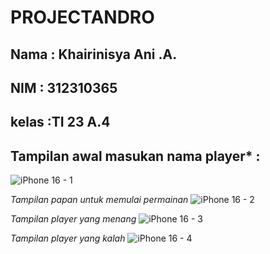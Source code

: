# PROJECTANDRO
## Nama : Khairinisya Ani .A.
## NIM  : 312310365
## kelas :TI 23 A.4

## Tampilan awal masukan nama player* :
![iPhone 16 - 1](https://github.com/user-attachments/assets/6626e235-494d-4b28-a158-8d69d986ce0c)

*Tampilan papan untuk memulai permainan*
![iPhone 16 - 2](https://github.com/user-attachments/assets/7fb51eba-9bb8-48e4-b7ce-8da1d03444d0)

*Tampilan player yang menang*
![iPhone 16 - 3](https://github.com/user-attachments/assets/ba5039c0-7e23-4a11-b932-06fdd4771944)

*Tampilan player yang kalah*
![iPhone 16 - 4](https://github.com/user-attachments/assets/cb121444-7f4f-405e-887f-9d482f65964d)
